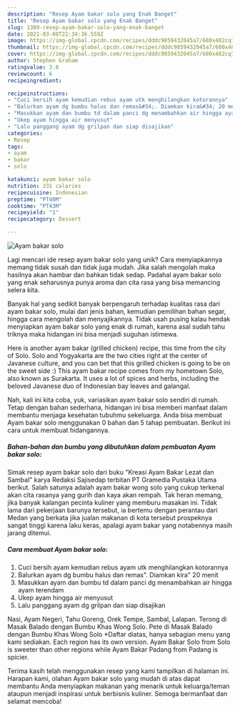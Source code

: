 ```yaml
---
description: "Resep Ayam bakar solo yang Enak Banget"
title: "Resep Ayam bakar solo yang Enak Banget"
slug: 1389-resep-ayam-bakar-solo-yang-enak-banget
date: 2021-03-08T22:34:36.559Z
image: https://img-global.cpcdn.com/recipes/dddc9859432045a7/680x482cq70/ayam-bakar-solo-foto-resep-utama.jpg
thumbnail: https://img-global.cpcdn.com/recipes/dddc9859432045a7/680x482cq70/ayam-bakar-solo-foto-resep-utama.jpg
cover: https://img-global.cpcdn.com/recipes/dddc9859432045a7/680x482cq70/ayam-bakar-solo-foto-resep-utama.jpg
author: Stephen Graham
ratingvalue: 3.8
reviewcount: 6
recipeingredient:

recipeinstructions:
- "Cuci bersih ayam kemudian rebus ayam utk menghilangkan kotorannya"
- "Balurkan ayam dg bumbu halus dan remas&#34;. Diamkan kira&#34; 20 menit"
- "Masukkan ayam dan bumbu td dalam panci dg menambahkan air hingga ayam terendam"
- "Ukep ayam hingga air menyusut"
- "Lalu panggang ayam dg grilpan dan siap disajikan"
categories:
- Resep
tags:
- ayam
- bakar
- solo

katakunci: ayam bakar solo 
nutrition: 231 calories
recipecuisine: Indonesian
preptime: "PT40M"
cooktime: "PT43M"
recipeyield: "1"
recipecategory: Dessert

---
```



![Ayam bakar solo](https://img-global.cpcdn.com/recipes/dddc9859432045a7/680x482cq70/ayam-bakar-solo-foto-resep-utama.jpg)

Lagi mencari ide resep ayam bakar solo yang unik? Cara menyiapkannya memang tidak susah dan tidak juga mudah. Jika salah mengolah maka hasilnya akan hambar dan bahkan tidak sedap. Padahal ayam bakar solo yang enak seharusnya punya aroma dan cita rasa yang bisa memancing selera kita.

Banyak hal yang sedikit banyak berpengaruh terhadap kualitas rasa dari ayam bakar solo, mulai dari jenis bahan, kemudian pemilihan bahan segar, hingga cara mengolah dan menyajikannya. Tidak usah pusing kalau hendak menyiapkan ayam bakar solo yang enak di rumah, karena asal sudah tahu triknya maka hidangan ini bisa menjadi suguhan istimewa.

Here is another ayam bakar (grilled chicken) recipe, this time from the city of Solo. Solo and Yogyakarta are the two cities right at the center of Javanese culture, and you can bet that this grilled chicken is going to be on the sweet side :) This ayam bakar recipe comes from my hometown Solo, also known as Surakarta. It uses a lot of spices and herbs, including the beloved Javanese duo of Indonesian bay leaves and galangal.


Nah, kali ini kita coba, yuk, variasikan ayam bakar solo sendiri di rumah. Tetap dengan bahan sederhana, hidangan ini bisa memberi manfaat dalam membantu menjaga kesehatan tubuhmu sekeluarga. Anda bisa membuat Ayam bakar solo menggunakan 0 bahan dan 5 tahap pembuatan. Berikut ini cara untuk membuat hidangannya.

<!--inarticleads1-->

##### Bahan-bahan dan bumbu yang dibutuhkan dalam pembuatan Ayam bakar solo:



Simak resep ayam bakar solo dari buku &#34;Kreasi Ayam Bakar Lezat dan Sambal&#34; karya Redaksi Sajisedap terbitan PT Gramedia Pustaka Utama berikut. Salah satunya adalah ayam bakar wong solo yang cukup terkenal akan cita rasanya yang gurih dan kaya akan rempah. Tak heran memang, jika banyak kalangan pecinta kuliner yang memburu masakan ini. Tidak lama dari pekerjaan barunya tersebut, ia bertemu dengan perantau dari Medan yang berkata jika jualan makanan di kota tersebut prospeknya sangat tinggi karena laku keras, apalagi ayam bakar yang notabennya masih jarang ditemui. 

<!--inarticleads2-->

##### Cara membuat Ayam bakar solo:

1. Cuci bersih ayam kemudian rebus ayam utk menghilangkan kotorannya
1. Balurkan ayam dg bumbu halus dan remas&#34;. Diamkan kira&#34; 20 menit
1. Masukkan ayam dan bumbu td dalam panci dg menambahkan air hingga ayam terendam
1. Ukep ayam hingga air menyusut
1. Lalu panggang ayam dg grilpan dan siap disajikan


Nasi, Ayam Negeri, Tahu Goreng, Orek Tempe, Sambal, Lalapan. Terong di Masak Balado dengan Bumbu Khas Wong Solo. Pete di Masak Balado dengan Bumbu Khas Wong Solo *Daftar diatas, hanya sebagian menu yang kami sediakan. Each region has its own version. Ayam Bakar Solo from Solo is sweeter than other regions while Ayam Bakar Padang from Padang is spicier. 

Terima kasih telah menggunakan resep yang kami tampilkan di halaman ini. Harapan kami, olahan Ayam bakar solo yang mudah di atas dapat membantu Anda menyiapkan makanan yang menarik untuk keluarga/teman ataupun menjadi inspirasi untuk berbisnis kuliner. Semoga bermanfaat dan selamat mencoba!
